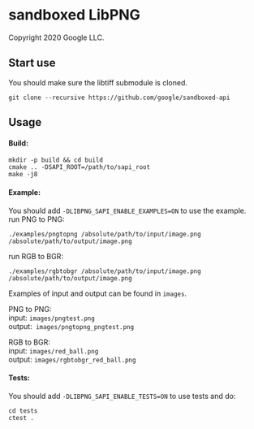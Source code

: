 # sandboxed LibPNG
Copyright 2020 Google LLC.

## Start use
You should make sure the libtiff submodule is cloned.

`git clone --recursive https://github.com/google/sandboxed-api`

## Usage

#### Build:
```
mkdir -p build && cd build
cmake .. -DSAPI_ROOT=/path/to/sapi_root
make -j8
```

#### Example:
You should add `-DLIBPNG_SAPI_ENABLE_EXAMPLES=ON` to use the example.\
run PNG to PNG:
```
./examples/pngtopng /absolute/path/to/input/image.png /absolute/path/to/output/image.png
```
run RGB to BGR:
```
./examples/rgbtobgr /absolute/path/to/input/image.png /absolute/path/to/output/image.png
```

Examples of input and output can be found in `images`.

PNG to PNG: \
input: `images/pngtest.png`\
output:` images/pngtopng_pngtest.png`

RGB to BGR: \
input: `images/red_ball.png`\
output: `images/rgbtobgr_red_ball.png`


#### Tests:
You should add `-DLIBPNG_SAPI_ENABLE_TESTS=ON` to use tests and do:
```
cd tests
ctest .
```
